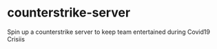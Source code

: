 # counterstrike-server
Spin up a counterstrike server to keep team entertained during Covid19 Crisiis

